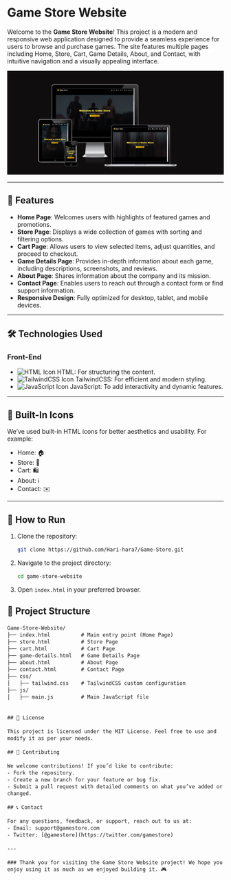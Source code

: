 # Game Store Website

Welcome to the **Game Store Website**! This project is a modern and responsive web application designed to provide a seamless experience for users to browse and purchase games. The site features multiple pages including Home, Store, Cart, Game Details, About, and Contact, with intuitive navigation and a visually appealing interface.

![Game Store Banner](banner.png)

---

## 🌟 Features

- **Home Page**: Welcomes users with highlights of featured games and promotions.
- **Store Page**: Displays a wide collection of games with sorting and filtering options.
- **Cart Page**: Allows users to view selected items, adjust quantities, and proceed to checkout.
- **Game Details Page**: Provides in-depth information about each game, including descriptions, screenshots, and reviews.
- **About Page**: Shares information about the company and its mission.
- **Contact Page**: Enables users to reach out through a contact form or find support information.
- **Responsive Design**: Fully optimized for desktop, tablet, and mobile devices.

---

## 🛠️ Technologies Used

### Front-End
- ![HTML Icon](https://img.shields.io/badge/HTML-E34F26?style=for-the-badge&logo=html5&logoColor=white) HTML: For structuring the content.
- ![TailwindCSS Icon](https://img.shields.io/badge/TailwindCSS-06B6D4?style=for-the-badge&logo=tailwindcss&logoColor=white) TailwindCSS: For efficient and modern styling.
- ![JavaScript Icon](https://img.shields.io/badge/JavaScript-F7DF1E?style=for-the-badge&logo=javascript&logoColor=black) JavaScript: To add interactivity and dynamic features.

---

## 🔗 Built-In Icons

We’ve used built-in HTML icons for better aesthetics and usability. For example:
- Home: 🏠
- Store: 🛒
- Cart: 🛍️
- About: ℹ️
- Contact: ✉️

---

## 🚀 How to Run

1. Clone the repository:
   ```bash
   git clone https://github.com/Hari-hara7/Game-Store.git
   ```
2. Navigate to the project directory:
   ```bash
   cd game-store-website
   ```
3. Open `index.html` in your preferred browser.

## 📂 Project Structure

```plaintext
Game-Store-Website/
├── index.html          # Main entry point (Home Page)
├── store.html          # Store Page
├── cart.html           # Cart Page
├── game-details.html   # Game Details Page
├── about.html          # About Page
├── contact.html        # Contact Page
├── css/
│   ├── tailwind.css    # TailwindCSS custom configuration
├── js/
│   ├── main.js         # Main JavaScript file


## 📜 License

This project is licensed under the MIT License. Feel free to use and modify it as per your needs.

## 🙌 Contributing

We welcome contributions! If you’d like to contribute:
- Fork the repository.
- Create a new branch for your feature or bug fix.
- Submit a pull request with detailed comments on what you’ve added or changed.

## 📞 Contact

For any questions, feedback, or support, reach out to us at:
- Email: support@gamestore.com
- Twitter: [@gamestore](https://twitter.com/gamestore)

---

### Thank you for visiting the Game Store Website project! We hope you enjoy using it as much as we enjoyed building it. 🎮
